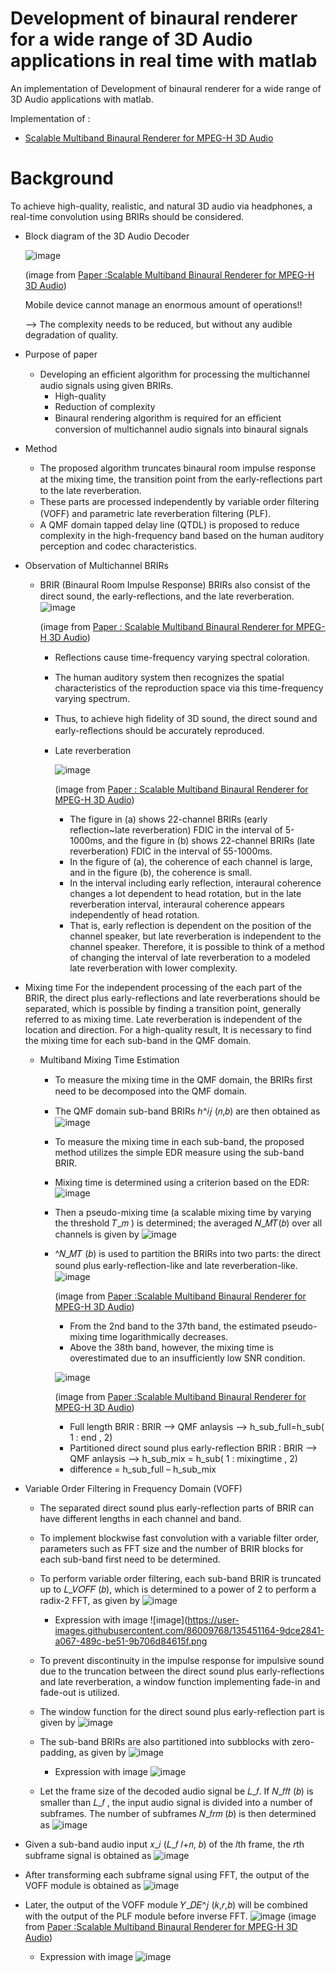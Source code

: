 # Development of binaural renderer for a wide range of 3D Audio applications in real time with matlab

An implementation of Development of binaural renderer for a wide range of 3D Audio applications with matlab.

Implementation of :

* [Scalable Multiband Binaural Renderer for MPEG-H 3D Audio][research]

[research]: https://ieeexplore.ieee.org/document/7093133

# Background

To achieve high-quality, realistic, and natural 3D audio via headphones, a real-time convolution using BRIRs should be considered.

* Block diagram of the 3D Audio Decoder

  ![image](https://user-images.githubusercontent.com/86009768/135259018-27aad8b9-092a-4461-8338-85e6baaf198a.png)
 
  (image from [Paper :Scalable Multiband Binaural Renderer for MPEG-H 3D Audio][research])
  
  Mobile device cannot manage an enormous amount of operations!!
    
    --> The complexity needs to be reduced, but without any audible degradation of quality.

* Purpose of paper
  * Developing an efﬁcient algorithm for processing the multichannel audio signals using given BRIRs.
    * High-quality
    - Reduction of complexity 
    - Binaural rendering algorithm is required for an efﬁcient conversion of multichannel audio signals into binaural signals 

* Method 
  * The proposed algorithm truncates binaural room impulse response at the mixing time, the transition point from the early-reﬂections part to the late reverberation. 
  * These parts are processed independently by variable order ﬁltering (VOFF) and parametric late reverberation ﬁltering (PLF).
  * A QMF domain tapped delay line (QTDL) is proposed to reduce complexity in the high-frequency band based on the human auditory perception and codec characteristics.

* Observation of Multichannel BRIRs
  * BRIR (Binaural Room Impulse Response)
    BRIRs also consist of the direct sound, the early-reﬂections, and the late reverberation.
    ![image](https://user-images.githubusercontent.com/86009768/135260984-87993148-5c42-4225-89b0-c5f50fc4761a.png)

    (image from [Paper : Scalable Multiband Binaural Renderer for MPEG-H 3D Audio][research])
    
    * Reﬂections cause time-frequency varying spectral coloration.
    * The human auditory system then recognizes the spatial characteristics of the reproduction space via this time-frequency varying spectrum. 
    * Thus, to achieve high  ﬁdelity of 3D sound, the direct sound and early-reﬂections should be accurately reproduced.
    * Late reverberation
        
        ![image](https://user-images.githubusercontent.com/86009768/135296512-36c12694-3bc9-4cdb-8b67-d3b92a3ed814.png) 
         
         (image from [Paper : Scalable Multiband Binaural Renderer for MPEG-H 3D Audio][research])
         
      * The figure in (a) shows 22-channel BRIRs (early reflection~late reverberation) FDIC in the interval of 5-1000ms, and the figure in (b) shows 22-channel BRIRs (late reverberation) FDIC in the interval of 55-1000ms.
      * In the figure of (a), the coherence of each channel is large, and in the figure (b), the coherence is small.
      *  In the interval including early reflection, interaural coherence changes a lot dependent to head rotation, but in the late reverberation interval, interaural coherence appears independently of head rotation.
      * That is, early reflection is dependent on the position of the channel speaker, but late reverberation is independent to the channel speaker. Therefore, it is possible to think of a method of changing the interval of late reverberation to a modeled late reverberation with lower complexity.

* Mixing time
  For the independent processing of the each part of the BRIR, the direct plus early-reflections and late reverberations should be separated, which is possible by finding a transition point, generally referred to as mixing time.
  Late reverberation is independent of the location and direction. 
  For a high-quality result, It is necessary to find the mixing time for each sub-band in the QMF domain.
  
  * Multiband Mixing Time Estimation
    * To measure the mixing time in the QMF domain, the BRIRs ﬁrst need to be decomposed into the QMF domain.
    * The QMF domain sub-band BRIRs ℎ^𝑖𝑗 (𝑛,𝑏) are then obtained as
      ![image](https://user-images.githubusercontent.com/86009768/135446523-4bd2cca0-c543-44a4-9b91-73228c7c5746.png)
      
    * To measure the mixing time in each sub-band, the proposed method utilizes the simple EDR measure using the sub-band BRIR. 
    * Mixing time is determined using a criterion based on the EDR:
      ![image](https://user-images.githubusercontent.com/86009768/135446689-3a588838-16a5-47cb-adc0-caf809e81c61.png)
    
    * Then a pseudo-mixing time (a scalable mixing time by varying the threshold 𝑇_𝑚 ) is determined; the averaged 𝑁_𝑀𝑇(𝑏) over all channels is given by
      ![image](https://user-images.githubusercontent.com/86009768/135447008-587d8beb-24b5-4239-949f-aa511aafa6f8.png)
    
    * ^𝑁_𝑀𝑇 (𝑏) is used to partition the BRIRs into two parts:  the direct sound plus early-reﬂection-like and late reverberation-like.
      ![image](https://user-images.githubusercontent.com/86009768/135447846-171c14a5-bfc2-4a83-a4eb-4217e760fe2b.png)
      
        (image from [Paper :Scalable Multiband Binaural Renderer for MPEG-H 3D Audio][research])
        
        * From the 2nd band to the 37th band, the estimated pseudo-mixing time logarithmically decreases.
        * Above the 38th band, however, the mixing time is overestimated due to an insufficiently low SNR condition.
      
      ![image](https://user-images.githubusercontent.com/86009768/135448154-b75132df-cd33-4715-b95b-627fab65e662.png)
        
        
        (image from [Paper :Scalable Multiband Binaural Renderer for MPEG-H 3D Audio][research])

        * Full length BRIR : BRIR --> QMF anlaysis  --> h_sub_full=h_sub( 1 : end  , 2) 
        * Partitioned direct sound plus early-reflection BRIR : BRIR --> QMF anlaysis --> h_sub_mix = h_sub( 1 : mixingtime , 2)
        * difference = h_sub_full – h_sub_mix

* Variable Order Filtering in Frequency Domain (VOFF)
  * The separated direct sound plus early-reflection parts of BRIR can have different lengths in each channel and band.
  * To implement blockwise fast convolution with a variable filter order, parameters such as FFT size and the number of BRIR blocks for each sub-band first need to be determined.
  * To perform variable order filtering, each sub-band BRIR is truncated up to 𝐿_𝑉𝑂𝐹𝐹 (𝑏), which is determined to a power of 2 to perform a radix-2 FFT, as given by
    ![image](https://user-images.githubusercontent.com/86009768/135449735-25239a86-f96b-4b98-9d62-95bd426b6c8a.png)
    * Expression with image
      ![image](https://user-images.githubusercontent.com/86009768/135451164-9dce2841-a067-489c-be51-9b706d84615f.png

  * To prevent discontinuity in the impulse response for impulsive sound due to the truncation between the direct sound plus early-reflections and late reverberation, a window function implementing fade-in and fade-out is utilized.
  * The window function for the direct sound plus early-reflection part is given by
    ![image](https://user-images.githubusercontent.com/86009768/135450121-e245b0ac-d80d-43a2-85ac-45affbdb78c4.png)
  
  * The sub-band BRIRs are also partitioned into subblocks with zero-padding, as given by
    ![image](https://user-images.githubusercontent.com/86009768/135451397-c538f212-c398-490c-a68e-a76d90816df0.png)

    * Expression with image
      ![image](https://user-images.githubusercontent.com/86009768/135451427-e3efaa2f-5f9e-411e-8f12-5548dfbd01f7.png)

  * Let the frame size of the decoded audio signal be 𝐿_𝑓. If 𝑁_𝑓𝑓𝑡 (𝑏) is smaller than 𝐿_𝑓 , the input audio signal is divided into a number of subframes. The number of subframes 𝑁_𝑓𝑟𝑚 (𝑏) is then determined as
    ![image](https://user-images.githubusercontent.com/86009768/135451989-fb5792a2-cf40-45c6-9378-63d3cd7f3504.png)
 
 * Given a sub-band audio input 𝑥_𝑖 (𝐿_𝑓 𝑙+𝑛, 𝑏) of the 𝑙th frame, the 𝑟th subframe signal is obtained as
    ![image](https://user-images.githubusercontent.com/86009768/135452033-169e7068-cbc1-4103-9c61-322d173a0ca1.png)
 
 * After transforming each subframe signal using FFT, the output of the VOFF module is obtained as
    ![image](https://user-images.githubusercontent.com/86009768/135452143-b1bbe269-b6de-43d3-8b0f-31e28bdb5f35.png) 

* Later, the output of the VOFF module 𝑌_𝐷𝐸^𝑗 (𝑘,𝑟,𝑏) will be combined with the output of the PLF module before inverse FFT.
    ![image](https://user-images.githubusercontent.com/86009768/135452280-65e08ac9-83da-4757-97a0-5236fff480aa.png)
               (image from [Paper :Scalable Multiband Binaural Renderer for MPEG-H 3D Audio][research])
    
    * Expression with image 
      ![image](https://user-images.githubusercontent.com/86009768/135452732-1ffc59ec-89f6-4d6a-8b83-6297b671e843.png)

